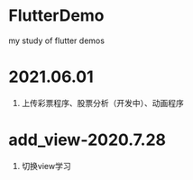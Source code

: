 # FlutterDemo
my study of flutter demos

# 2021.06.01
1. 上传彩票程序、股票分析（开发中）、动画程序

# add_view-2020.7.28
1. 切换view学习
